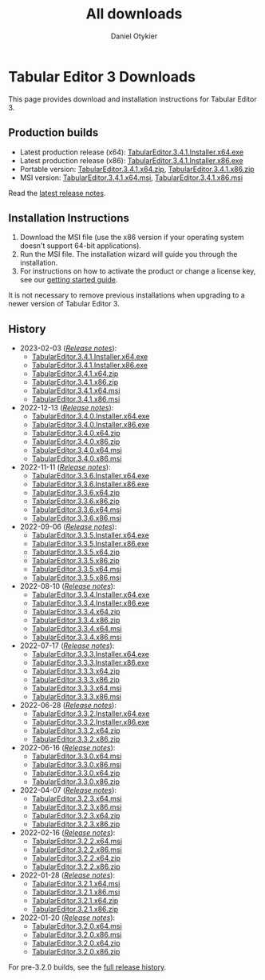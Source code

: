 ﻿---
uid: downloads
title: All downloads
author: Daniel Otykier
updated: 2023-02-03
---
# Tabular Editor 3 Downloads

This page provides download and installation instructions for Tabular Editor 3.

## Production builds

- Latest production release (x64): [TabularEditor.3.4.1.Installer.x64.exe](https://cdn.tabulareditor.com/files/TabularEditor.3.4.1.Installer.x64.exe)
- Latest production release (x86): [TabularEditor.3.4.1.Installer.x86.exe](https://cdn.tabulareditor.com/files/TabularEditor.3.4.1.Installer.x86.exe)
- Portable version: [TabularEditor.3.4.1.x64.zip](https://cdn.tabulareditor.com/files/TabularEditor.3.4.1.x64.zip), [TabularEditor.3.4.1.x86.zip](https://cdn.tabulareditor.com/files/TabularEditor.3.4.1.x86.zip)
- MSI version: [TabularEditor.3.4.1.x64.msi](https://cdn.tabulareditor.com/files/TabularEditor.3.4.1.x64.msi), [TabularEditor.3.4.1.x86.msi](https://cdn.tabulareditor.com/files/TabularEditor.3.4.1.x86.msi)

Read the [latest release notes](release-notes/3_4_1.md).

## Installation Instructions

1. Download the MSI file (use the x86 version if your operating system doesn't support 64-bit applications).
2. Run the MSI file. The installation wizard will guide you through the installation.
3. For instructions on how to activate the product or change a license key, see our [getting started guide](https://docs.tabulareditor.com/te3/getting-started.html).

It is not necessary to remove previous installations when upgrading to a newer version of Tabular Editor 3.

## History

- 2023-02-03 (*[Release notes](release-notes/3_4_1.md)*):
  - [TabularEditor.3.4.1.Installer.x64.exe](https://cdn.tabulareditor.com/files/TabularEditor.3.4.1.Installer.x64.exe)
  - [TabularEditor.3.4.1.Installer.x86.exe](https://cdn.tabulareditor.com/files/TabularEditor.3.4.1.Installer.x86.exe)
  - [TabularEditor.3.4.1.x64.zip](https://cdn.tabulareditor.com/files/TabularEditor.3.4.1.x64.zip)
  - [TabularEditor.3.4.1.x86.zip](https://cdn.tabulareditor.com/files/TabularEditor.3.4.1.x86.zip)
  - [TabularEditor.3.4.1.x64.msi](https://cdn.tabulareditor.com/files/TabularEditor.3.4.1.x64.msi)
  - [TabularEditor.3.4.1.x86.msi](https://cdn.tabulareditor.com/files/TabularEditor.3.4.1.x86.msi)
- 2022-12-13 (*[Release notes](release-notes/3_4_0.md)*):
  - [TabularEditor.3.4.0.Installer.x64.exe](https://cdn.tabulareditor.com/files/TabularEditor.3.4.0.Installer.x64.exe)
  - [TabularEditor.3.4.0.Installer.x86.exe](https://cdn.tabulareditor.com/files/TabularEditor.3.4.0.Installer.x86.exe)
  - [TabularEditor.3.4.0.x64.zip](https://cdn.tabulareditor.com/files/TabularEditor.3.4.0.x64.zip)
  - [TabularEditor.3.4.0.x86.zip](https://cdn.tabulareditor.com/files/TabularEditor.3.4.0.x86.zip)
  - [TabularEditor.3.4.0.x64.msi](https://cdn.tabulareditor.com/files/TabularEditor.3.4.0.x64.msi)
  - [TabularEditor.3.4.0.x86.msi](https://cdn.tabulareditor.com/files/TabularEditor.3.4.0.x86.msi)
- 2022-11-11 (*[Release notes](release-notes/3_3_6.md)*):
  - [TabularEditor.3.3.6.Installer.x64.exe](https://cdn.tabulareditor.com/files/TabularEditor.3.3.6.Installer.x64.exe)
  - [TabularEditor.3.3.6.Installer.x86.exe](https://cdn.tabulareditor.com/files/TabularEditor.3.3.6.Installer.x86.exe)
  - [TabularEditor.3.3.6.x64.zip](https://cdn.tabulareditor.com/files/TabularEditor.3.3.6.x64.zip)
  - [TabularEditor.3.3.6.x86.zip](https://cdn.tabulareditor.com/files/TabularEditor.3.3.6.x86.zip)
  - [TabularEditor.3.3.6.x64.msi](https://cdn.tabulareditor.com/files/TabularEditor.3.3.6.x64.msi)
  - [TabularEditor.3.3.6.x86.msi](https://cdn.tabulareditor.com/files/TabularEditor.3.3.6.x86.msi)
- 2022-09-06 (*[Release notes](release-notes/3_3_5.md)*):
  - [TabularEditor.3.3.5.Installer.x64.exe](https://cdn.tabulareditor.com/files/TabularEditor.3.3.5.Installer.x64.exe)
  - [TabularEditor.3.3.5.Installer.x86.exe](https://cdn.tabulareditor.com/files/TabularEditor.3.3.5.Installer.x86.exe)
  - [TabularEditor.3.3.5.x64.zip](https://cdn.tabulareditor.com/files/TabularEditor.3.3.5.x64.zip)
  - [TabularEditor.3.3.5.x86.zip](https://cdn.tabulareditor.com/files/TabularEditor.3.3.5.x86.zip)
  - [TabularEditor.3.3.5.x64.msi](https://cdn.tabulareditor.com/files/TabularEditor.3.3.5.x64.msi)
  - [TabularEditor.3.3.5.x86.msi](https://cdn.tabulareditor.com/files/TabularEditor.3.3.5.x86.msi)
- 2022-08-10 (*[Release notes](release-notes/3_3_4.md)*):
  - [TabularEditor.3.3.4.Installer.x64.exe](https://cdn.tabulareditor.com/files/TabularEditor.3.3.4.Installer.x64.exe)
  - [TabularEditor.3.3.4.Installer.x86.exe](https://cdn.tabulareditor.com/files/TabularEditor.3.3.4.Installer.x86.exe)
  - [TabularEditor.3.3.4.x64.zip](https://cdn.tabulareditor.com/files/TabularEditor.3.3.4.x64.zip)
  - [TabularEditor.3.3.4.x86.zip](https://cdn.tabulareditor.com/files/TabularEditor.3.3.4.x86.zip)
  - [TabularEditor.3.3.4.x64.msi](https://cdn.tabulareditor.com/files/TabularEditor.3.3.4.x64.msi)
  - [TabularEditor.3.3.4.x86.msi](https://cdn.tabulareditor.com/files/TabularEditor.3.3.4.x86.msi)
- 2022-07-17 (*[Release notes](release-notes/3_3_3.md)*):
  - [TabularEditor.3.3.3.Installer.x64.exe](https://cdn.tabulareditor.com/files/TabularEditor.3.3.3.Installer.x64.exe)
  - [TabularEditor.3.3.3.Installer.x86.exe](https://cdn.tabulareditor.com/files/TabularEditor.3.3.3.Installer.x86.exe)
  - [TabularEditor.3.3.3.x64.zip](https://cdn.tabulareditor.com/files/TabularEditor.3.3.3.x64.zip)
  - [TabularEditor.3.3.3.x86.zip](https://cdn.tabulareditor.com/files/TabularEditor.3.3.3.x86.zip)
  - [TabularEditor.3.3.3.x64.msi](https://cdn.tabulareditor.com/files/TabularEditor.3.3.3.x64.msi)
  - [TabularEditor.3.3.3.x86.msi](https://cdn.tabulareditor.com/files/TabularEditor.3.3.3.x86.msi)
- 2022-06-28 (*[Release notes](release-notes/3_3_2.md)*):
  - [TabularEditor.3.3.2.Installer.x64.exe](https://cdn.tabulareditor.com/files/TabularEditor.3.3.2.Installer.x64.exe)
  - [TabularEditor.3.3.2.Installer.x86.exe](https://cdn.tabulareditor.com/files/TabularEditor.3.3.2.Installer.x86.exe)
  - [TabularEditor.3.3.2.x64.zip](https://cdn.tabulareditor.com/files/TabularEditor.3.3.2.x64.zip)
  - [TabularEditor.3.3.2.x86.zip](https://cdn.tabulareditor.com/files/TabularEditor.3.3.2.x86.zip)
- 2022-06-16 (*[Release notes](release-notes/3_3_0.md)*):
  - [TabularEditor.3.3.0.x64.msi](https://cdn.tabulareditor.com/files/TabularEditor.3.3.0.x64.msi)
  - [TabularEditor.3.3.0.x86.msi](https://cdn.tabulareditor.com/files/TabularEditor.3.3.0.x86.msi)
  - [TabularEditor.3.3.0.x64.zip](https://cdn.tabulareditor.com/files/TabularEditor.3.3.0.x64.zip)
  - [TabularEditor.3.3.0.x86.zip](https://cdn.tabulareditor.com/files/TabularEditor.3.3.0.x86.zip)
- 2022-04-07 (*[Release notes](release-notes/3_2_3.md)*):
  - [TabularEditor.3.2.3.x64.msi](https://cdn.tabulareditor.com/files/TabularEditor.3.2.3.x64.msi)
  - [TabularEditor.3.2.3.x86.msi](https://cdn.tabulareditor.com/files/TabularEditor.3.2.3.x86.msi)
  - [TabularEditor.3.2.3.x64.zip](https://cdn.tabulareditor.com/files/TabularEditor.3.2.3.x64.zip)
  - [TabularEditor.3.2.3.x86.zip](https://cdn.tabulareditor.com/files/TabularEditor.3.2.3.x86.zip)
- 2022-02-16 (*[Release notes](release-notes/3_2_2.md)*):
  - [TabularEditor.3.2.2.x64.msi](https://cdn.tabulareditor.com/files/TabularEditor.3.2.2.x64.msi)
  - [TabularEditor.3.2.2.x86.msi](https://cdn.tabulareditor.com/files/TabularEditor.3.2.2.x86.msi)
  - [TabularEditor.3.2.2.x64.zip](https://cdn.tabulareditor.com/files/TabularEditor.3.2.2.x64.zip)
  - [TabularEditor.3.2.2.x86.zip](https://cdn.tabulareditor.com/files/TabularEditor.3.2.2.x86.zip)
- 2022-01-28 (*[Release notes](release-notes/3_2_1.md)*):
  - [TabularEditor.3.2.1.x64.msi](https://cdn.tabulareditor.com/files/TabularEditor.3.2.1.x64.msi)
  - [TabularEditor.3.2.1.x86.msi](https://cdn.tabulareditor.com/files/TabularEditor.3.2.1.x86.msi)
  - [TabularEditor.3.2.1.x64.zip](https://cdn.tabulareditor.com/files/TabularEditor.3.2.1.x64.zip)
  - [TabularEditor.3.2.1.x86.zip](https://cdn.tabulareditor.com/files/TabularEditor.3.2.1.x86.zip)
- 2022-01-20 (*[Release notes](release-notes/3_2_0.md)*):
  - [TabularEditor.3.2.0.x64.msi](https://cdn.tabulareditor.com/files/TabularEditor.3.2.0.x64.msi)
  - [TabularEditor.3.2.0.x86.msi](https://cdn.tabulareditor.com/files/TabularEditor.3.2.0.x86.msi)
  - [TabularEditor.3.2.0.x64.zip](https://cdn.tabulareditor.com/files/TabularEditor.3.2.0.x64.zip)
  - [TabularEditor.3.2.0.x86.zip](https://cdn.tabulareditor.com/files/TabularEditor.3.2.0.x86.zip)

For pre-3.2.0 builds, see the [full release history](release-history.md).
